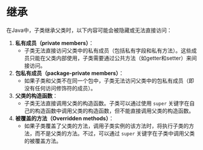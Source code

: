 # 继承

在Java中，子类继承父类时，以下内容可能会被隐藏或无法直接访问：

1. **私有成员（private members）**：
   - 子类无法直接访问父类中的私有成员（包括私有字段和私有方法）。这些成员只能在父类内部使用，子类需要通过公共方法（如getter和setter）来间接访问。
2. **包私有成员（package-private members）**：
   - 如果子类和父类不在同一个包中，子类无法访问父类中的包私有成员（即没有任何访问修饰符的成员）。
3. **父类的构造函数**：
   - 子类无法直接调用父类的构造函数。子类可以通过使用 `super` 关键字在自己的构造函数中调用父类的构造函数，但不能直接调用父类的构造函数。
4. **被覆盖的方法（Overridden methods）**：
   - 如果子类覆盖了父类的方法，调用子类实例的该方法时，将执行子类的方法，而不是父类的方法。不过，可以通过 `super` 关键字在子类中调用父类的被覆盖方法。